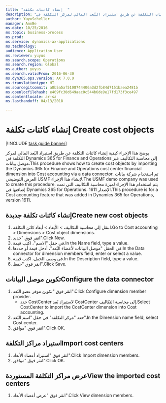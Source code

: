```yaml
--- 
title: "إنشاء كائنات تكلفة  "
description: "يوضح هذا الإجراء كيفية إنشاء كائنات التكلفة عن طريق استيراد البُعد المالي لمركز التكلفة في Dynamics 365 for Finance and Operations إلى محاسبة التكاليف عبر موصل بيانات."
author: YuyuScheller
manager: AnnBe
ms.date: 10/25/2016
ms.topic: business-process
ms.prod: 
ms.service: dynamics-ax-applications
ms.technology: 
audience: Application User
ms.reviewer: yuyus
ms.search.scope: Operations
ms.search.region: Global
ms.author: yuyus
ms.search.validFrom: 2016-06-30
ms.dyn365.ops.version: AX 7.0.0
ms.translationtype: HT
ms.sourcegitcommit: a8b5a5af5108744406a3d2fb84d7151baea2481b
ms.openlocfilehash: e469fc30d649aac0c544b6de9e17fd173f3ce497
ms.contentlocale: ar-sa
ms.lasthandoff: 04/13/2018

---
```

# <a name="create-cost-objects"></a><span data-ttu-id="10cbc-103">إنشاء كائنات تكلفة  </span><span class="sxs-lookup"><span data-stu-id="10cbc-103">Create cost objects</span></span> 

[!INCLUDE [task guide banner](../../includes/task-guide-banner.md)]

<span data-ttu-id="10cbc-104">يوضح هذا الإجراء كيفية إنشاء كائنات التكلفة عن طريق استيراد البُعد المالي لمركز التكلفة في Dynamics 365 for Finance and Operations إلى محاسبة التكاليف عبر موصل بيانات.</span><span class="sxs-lookup"><span data-stu-id="10cbc-104">This procedure shows how to create cost objects by importing the Dynamics 365 for Finance and Operations cost center financial dimension into Cost accounting via a data connector.</span></span> <span data-ttu-id="10cbc-105">تم استخدام شركة بيانات العرض التوضيحي USMF لإنشاء هذا الإجراء.</span><span class="sxs-lookup"><span data-stu-id="10cbc-105">The USMF demo company was used to create this procedure.</span></span> <span data-ttu-id="10cbc-106">يتم استخدام هذا الإجراء لميزة محاسبة التكاليف التي تمت إضافتها في Dynamics 365 for Operations، الإصدار 1611.</span><span class="sxs-lookup"><span data-stu-id="10cbc-106">This procedure is for a Cost accounting feature that was added in Dynamics 365 for Operations, version 1611.</span></span>


## <a name="create-new-cost-objects"></a><span data-ttu-id="10cbc-107">إنشاء كائنات تكلفة جديدة</span><span class="sxs-lookup"><span data-stu-id="10cbc-107">Create new cost objects</span></span>
1. <span data-ttu-id="10cbc-108">انتقل إلى محاسبة التكاليف > الأبعاد > أبعاد كائن التكلفة.</span><span class="sxs-lookup"><span data-stu-id="10cbc-108">Go to Cost accounting > Dimensions > Cost object dimensions.</span></span>
2. <span data-ttu-id="10cbc-109">انقر فوق "جديد".</span><span class="sxs-lookup"><span data-stu-id="10cbc-109">Click New.</span></span>
3. <span data-ttu-id="10cbc-110">في حقل "الاسم"، اكتب قيمة.</span><span class="sxs-lookup"><span data-stu-id="10cbc-110">In the Name field, type a value.</span></span>
4. <span data-ttu-id="10cbc-111">في الحقل "موصل البيانات لأعضاء البُعد‬"، أدخل قيمة أو حددها.</span><span class="sxs-lookup"><span data-stu-id="10cbc-111">In the Data connector for dimension members field, enter or select a value.</span></span>
5. <span data-ttu-id="10cbc-112">في وصف الحقل، اكتب قيمة.</span><span class="sxs-lookup"><span data-stu-id="10cbc-112">In the Description field, type a value.</span></span>
6. <span data-ttu-id="10cbc-113">انقر فوق "حفظ".</span><span class="sxs-lookup"><span data-stu-id="10cbc-113">Click Save.</span></span>

## <a name="configure-the-data-connector"></a><span data-ttu-id="10cbc-114">تكوين موصل البيانات</span><span class="sxs-lookup"><span data-stu-id="10cbc-114">Configure the data connector</span></span>
1. <span data-ttu-id="10cbc-115">انقر فوق "تكوين موفر عضو البُعد".</span><span class="sxs-lookup"><span data-stu-id="10cbc-115">Click Configure dimension member provider.</span></span>
    * <span data-ttu-id="10cbc-116">حدد CostCenter لاستيراد بُعد CostCenter إلى محاسبة التكاليف.</span><span class="sxs-lookup"><span data-stu-id="10cbc-116">Select CostCenter to import the CostCenter dimension into Cost accounting.</span></span>  
2. <span data-ttu-id="10cbc-117">حدد "مركز التكلفة" في حقل "اسم البُعد".</span><span class="sxs-lookup"><span data-stu-id="10cbc-117">In the Dimension name field, select Cost center.</span></span>
3. <span data-ttu-id="10cbc-118">انقر فوق "موافق".</span><span class="sxs-lookup"><span data-stu-id="10cbc-118">Click OK.</span></span>

## <a name="import-cost-centers"></a><span data-ttu-id="10cbc-119">استيراد مراكز التكلفة</span><span class="sxs-lookup"><span data-stu-id="10cbc-119">Import cost centers</span></span>
1. <span data-ttu-id="10cbc-120">انقر فوق "استيراد أعضاء الأبعاد".</span><span class="sxs-lookup"><span data-stu-id="10cbc-120">Click Import dimension members.</span></span>
2. <span data-ttu-id="10cbc-121">انقر فوق "موافق".</span><span class="sxs-lookup"><span data-stu-id="10cbc-121">Click OK.</span></span>

## <a name="view-the-imported-cost-centers"></a><span data-ttu-id="10cbc-122">عرض مراكز التكلفة المستوردة</span><span class="sxs-lookup"><span data-stu-id="10cbc-122">View the imported cost centers</span></span>
1. <span data-ttu-id="10cbc-123">انقر فوق "عرض أعضاء الأبعاد".</span><span class="sxs-lookup"><span data-stu-id="10cbc-123">Click View dimension members.</span></span>


